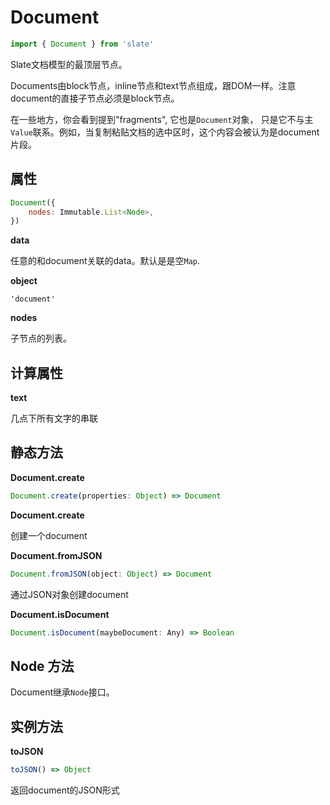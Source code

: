 # Document 

```js
import { Document } from 'slate'
```

Slate文档模型的最顶层节点。

Documents由block节点，inline节点和text节点组成，跟DOM一样。注意document的直接子节点必须是block节点。

在一些地方，你会看到提到"fragments", 它也是`Document`对象， 只是它不与主`Value`联系。例如，当复制粘贴文档的选中区时，这个内容会被认为是document片段。

## 属性

```js
Document({
    nodes: Immutable.List<Node>,
})
```

**data**

任意的和document关联的data。默认是是空`Map`.

**object**

`'document'`

**nodes**

子节点的列表。

## 计算属性

**text**

几点下所有文字的串联

## 静态方法

**Document.create**

```js
Document.create(properties: Object) => Document
```

**Document.create**

创建一个document

**Document.fromJSON**

```js
Document.fromJSON(object: Object) => Document
```

通过JSON对象创建document

**Document.isDocument**

```js
Document.isDocument(maybeDocument: Any) => Boolean
```

## Node 方法

Document继承`Node`接口。

## 实例方法

**toJSON**

```js
toJSON() => Object
```

返回document的JSON形式